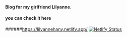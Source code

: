 #### Blog for my girlfriend Lilyanne.
#### you can check it here
######https://lilyannehany.netlify.app/
[![Netlify Status](https://api.netlify.com/api/v1/badges/12f7f024-de71-4d9b-ab43-b5e531740d06/deploy-status)](https://app.netlify.com/sites/lilyannehany/deploys)
